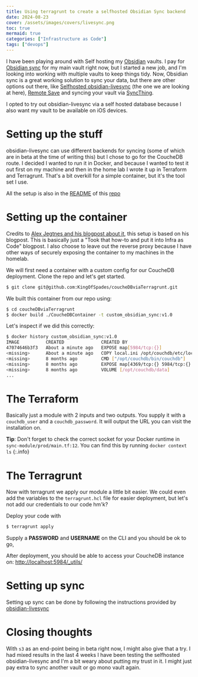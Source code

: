 ```yaml
---
title: Using terragrunt to create a selfhosted Obsidian Sync backend
date: 2024-08-23
cover: /assets/images/covers/livesync.png
toc: true
mermaid: true
categories: ["Infrastructure as Code"]
tags: ["devops"]
---
```


I have been playing around with Self hosting my [Obsidian](https://obsidian.md/) vaults. I pay for [Obsidian sync](https://obsidian.md/sync) for my main vault right now, but I started a new job, and I'm looking into working with multiple vaults to keep things tidy. Now, Obsidian sync is a great working solution to sync your data, but there are other options out there, like [Selfhosted obsidian-livesync](https://github.com/vrtmrz/obsidian-livesync) (the one we are looking at here), [Remote Save](https://github.com/remotely-save/remotely-save) and syncing your vault via [SyncThing](https://syncthing.net/).

I opted to try out obsidian-livesync via a self hosted database because I also want my vault to be available on iOS devices.

# Setting up the stuff

obsidian-livesync can use different backends for syncing (some of which are in beta at the time of writing this) but I chose to go for the CoucheDB route. I decided I wanted to run it in Docker, and because I wanted to test it out first on my machine and then in the home lab I wrote it up in Terraform and Terragrunt. That's a bit overkill for a simple container, but it's the tool set I use.

All the setup is also in the [README](https://github.com/laufwerkcode/obsidian-selfhosted-sync/blob/main/README.md) of this [repo](https://github.com/laufwerkcode/obsidian-selfhosted-sync)

# Setting up the container

Credits to [Alex Jegtnes and his blogpost about it](https://jegtnes.com/blog/self-hosting-obsidian-sync-for-ios-android-mac-and-windows-with-couchdb/), this setup is based on his blogpost. This is basically just a "Took that how-to and put it into Infra as Code" blogpost. I also choose to leave out the reverse proxy because I have other ways of securely exposing the container to my machines in the homelab.

We will first need a container with a custom config for our CoucheDB deployment. Clone the repo and let's get started.

```bash
$ git clone git@github.com:KingOfSpades/coucheDBviaTerragrunt.git
```

We built this container from our repo using:

```bash
$ cd coucheDBviaTerragrunt
$ docker build ./CoucheDBContainer -t custom_obsidian_sync:v1.0
```

Let's inspect if we did this correctly:

```bash
$ docker history custom_obsidian_sync:v1.0
IMAGE          CREATED              CREATED BY                                      SIZE      COMMENT
47074646b3f3   About a minute ago   EXPOSE map[5984/tcp:{}]                         0B        buildkit.dockerfile.v0
<missing>      About a minute ago   COPY local.ini /opt/couchdb/etc/local.ini # …   515B      buildkit.dockerfile.v0
<missing>      8 months ago         CMD ["/opt/couchdb/bin/couchdb"]                0B        buildkit.dockerfile.v0
<missing>      8 months ago         EXPOSE map[4369/tcp:{} 5984/tcp:{} 9100/tcp:…   0B        buildkit.dockerfile.v0
<missing>      8 months ago         VOLUME [/opt/couchdb/data]                      0B        buildkit.dockerfile.v0
...
```

# The Terraform

Basically just a module with 2 inputs and two outputs. You supply it with a `couchdb_user` and a `couchdb_password`. It will output the URL you can visit the installation on.

**Tip**: Don't forget to check the correct socket for your Docker runtime in `sync-module/prod/main.tf:12`. You can find this by running `docker context ls`
{:.info}

# The Terragrunt

Now with terragrunt we apply our module a little bit easier. We could even add the variables to the `terragrunt.hcl` file for easier deployment, but let's not add our credentials to our code hm'k?

Deploy your code with

```bash
$ terragrunt apply
```

Supply a **PASSWORD** and **USERNAME** on the CLI and you should be ok to go,

After deployment, you should be able to access your CoucheDB instance on: [http://localhost:5984/_utils/](http://localhost:5984/_utils/)

# Setting up sync

Setting up sync can be done by following the instructions provided by [obsidian-livesync](https://github.com/vrtmrz/obsidian-livesync)

# Closing thoughts

With `s3` as an end-point being in beta right now, I might also give that a try. I had mixed results in the last 4 weeks I have been testing the selfhosted obsidian-livesync and I'm a bit weary about putting my trust in it. I might just pay extra to sync another vault or go mono vault again.

